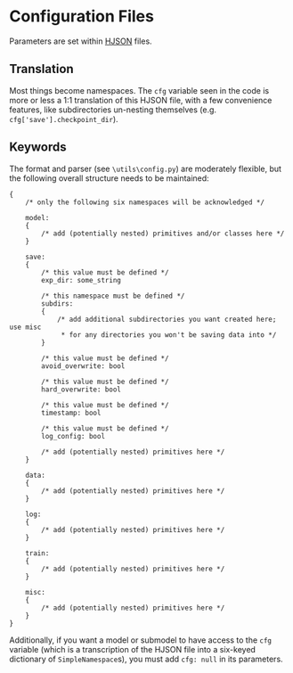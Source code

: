 # Configuration Files
Parameters are set within [HJSON](https://hjson.github.io/) files.

## Translation
Most things become namespaces. The `cfg` variable seen in the code is more or
less a 1:1 translation of this HJSON file, with a few convenience features,
like subdirectories un-nesting themselves (e.g. `cfg['save'].checkpoint_dir`).

## Keywords
The format and parser (see `\utils\config.py`) are moderately flexible, but
the following overall structure needs to be maintained:

```HJSON
{
    /* only the following six namespaces will be acknowledged */

    model:
    {
        /* add (potentially nested) primitives and/or classes here */
    }

    save:
    {
        /* this value must be defined */
        exp_dir: some_string

        /* this namespace must be defined */
        subdirs:
        {
            /* add additional subdirectories you want created here; use misc
             * for any directories you won't be saving data into */
        }

        /* this value must be defined */
        avoid_overwrite: bool

        /* this value must be defined */
        hard_overwrite: bool

        /* this value must be defined */
        timestamp: bool

        /* this value must be defined */
        log_config: bool

        /* add (potentially nested) primitives here */
    }

    data:
    {
        /* add (potentially nested) primitives here */
    }

    log:
    {
        /* add (potentially nested) primitives here */
    }

    train:
    {
        /* add (potentially nested) primitives here */
    }

    misc:
    {
        /* add (potentially nested) primitives here */
    }
}

```

Additionally, if you want a model or submodel to have access to the `cfg` variable (which is a transcription of the
HJSON file into a six-keyed dictionary of `SimpleNamespace`s), you must add `cfg: null` in its parameters.
